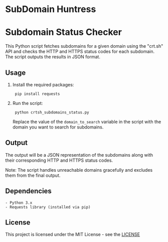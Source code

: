# SubDomain Huntress

# Subdomain Status Checker

This Python script fetches subdomains for a given domain using the "crt.sh" API and checks the HTTP and HTTPS status codes for each subdomain. The script outputs the results in JSON format.

## Usage

1. Install the required packages:

        pip install requests

2. Run the script:

        python crtsh_subdomains_status.py

    Replace the value of the `domain_to_search` variable in the script with the domain you want to search for subdomains.

## Output

The output will be a JSON representation of the subdomains along with their corresponding HTTP and HTTPS status codes.

Note: The script handles unreachable domains gracefully and excludes them from the final output.

## Dependencies

    - Python 3.x
    - Requests library (installed via pip)

## License

  This project is licensed under the MIT License - see the [LICENSE](LICENSE)
